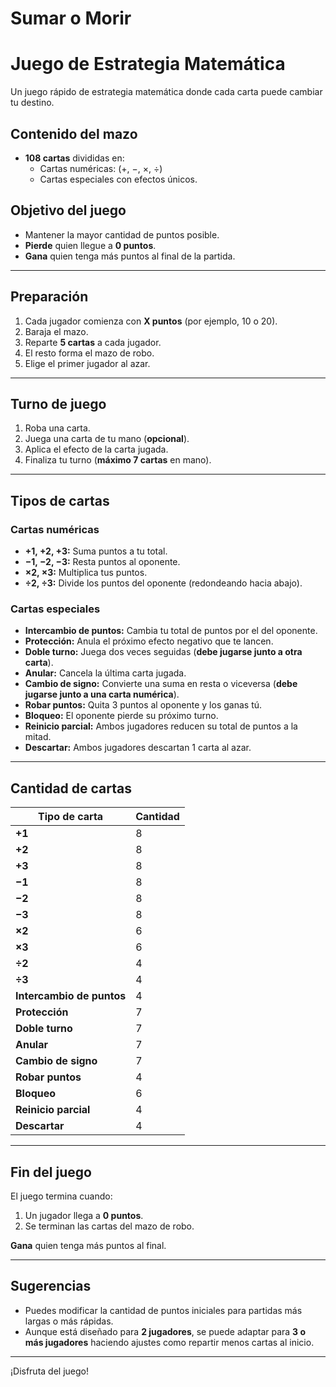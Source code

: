 # Sumar o Morir

# Juego de Estrategia Matemática

Un juego rápido de estrategia matemática donde cada carta puede cambiar tu destino.

## Contenido del mazo

- **108 cartas** divididas en:
  - Cartas numéricas: (+, −, ×, ÷)
  - Cartas especiales con efectos únicos.

## Objetivo del juego

- Mantener la mayor cantidad de puntos posible.
- **Pierde** quien llegue a **0 puntos**.
- **Gana** quien tenga más puntos al final de la partida.

---

## Preparación

1. Cada jugador comienza con **X puntos** (por ejemplo, 10 o 20).
2. Baraja el mazo.
3. Reparte **5 cartas** a cada jugador.
4. El resto forma el mazo de robo.
5. Elige el primer jugador al azar.

---

## Turno de juego

1. Roba una carta.
2. Juega una carta de tu mano (**opcional**).
3. Aplica el efecto de la carta jugada.
4. Finaliza tu turno (**máximo 7 cartas** en mano).

---

## Tipos de cartas

### Cartas numéricas
- **+1, +2, +3:** Suma puntos a tu total.
- **−1, −2, −3:** Resta puntos al oponente.
- **×2, ×3:** Multiplica tus puntos.
- **÷2, ÷3:** Divide los puntos del oponente (redondeando hacia abajo).

### Cartas especiales
- **Intercambio de puntos:** Cambia tu total de puntos por el del oponente.
- **Protección:** Anula el próximo efecto negativo que te lancen.
- **Doble turno:** Juega dos veces seguidas (**debe jugarse junto a otra carta**).
- **Anular:** Cancela la última carta jugada.
- **Cambio de signo:** Convierte una suma en resta o viceversa (**debe jugarse junto a una carta numérica**).
- **Robar puntos:** Quita 3 puntos al oponente y los ganas tú.
- **Bloqueo:** El oponente pierde su próximo turno.
- **Reinicio parcial:** Ambos jugadores reducen su total de puntos a la mitad.
- **Descartar:** Ambos jugadores descartan 1 carta al azar.

---

## Cantidad de cartas

| Tipo de carta                | Cantidad |
|------------------------------|----------|
| **+1**                       | 8        |
| **+2**                       | 8        |
| **+3**                       | 8        |
| **−1**                       | 8        |
| **−2**                       | 8        |
| **−3**                       | 8        |
| **×2**                       | 6        |
| **×3**                       | 6        |
| **÷2**                       | 4        |
| **÷3**                       | 4        |
| **Intercambio de puntos**     | 4        |
| **Protección**                | 7        |
| **Doble turno**               | 7        |
| **Anular**                    | 7        |
| **Cambio de signo**           | 7        |
| **Robar puntos**              | 4        |
| **Bloqueo**                   | 6        |
| **Reinicio parcial**          | 4        |
| **Descartar**                 | 4        |

---

## Fin del juego

El juego termina cuando:
1. Un jugador llega a **0 puntos**.
2. Se terminan las cartas del mazo de robo.

**Gana** quien tenga más puntos al final.

---

## Sugerencias

- Puedes modificar la cantidad de puntos iniciales para partidas más largas o más rápidas.
- Aunque está diseñado para **2 jugadores**, se puede adaptar para **3 o más jugadores** haciendo ajustes como repartir menos cartas al inicio.

--- 

¡Disfruta del juego!
